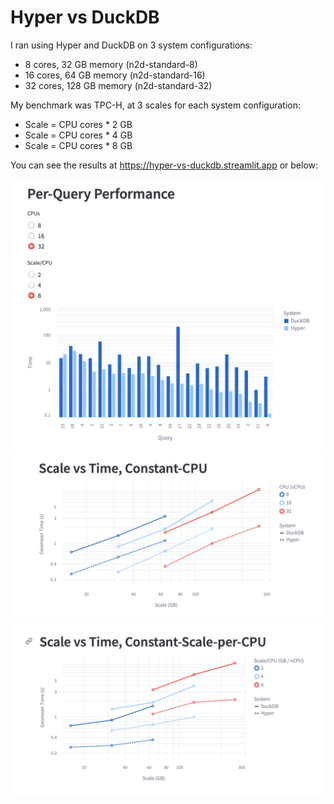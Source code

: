 # Hyper vs DuckDB

I ran using Hyper and DuckDB on 3 system configurations:
- 8 cores, 32 GB memory (n2d-standard-8)
- 16 cores, 64 GB memory (n2d-standard-16)
- 32 cores, 128 GB memory (n2d-standard-32)

My benchmark was TPC-H, at 3 scales for each system configuration:
- Scale = CPU cores * 2 GB
- Scale = CPU cores * 4 GB
- Scale = CPU cores * 8 GB

You can see the results at https://hyper-vs-duckdb.streamlit.app or below:

![PerQuery](./PerQuery.png)
![ConstantCpu](./ConstantCpu.png)
![ConstantScaleCpu](./ConstantScalePerCpu.png)